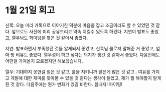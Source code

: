 # 1월 21일 회고

신록: 오늘 미리 카톡으로 이야기한 덕분에 마음을 잡고 조금이라도 할 수 있었던 것 같다. 앞으로도 사전에 미리 공유드리고 약속 지킬수 있도록 하겠다. 지연이 발표도 좋았고, 열우님도 화이팅을 찾은 것 같아서 좋았다.

지연: 발표하면서 부족했던 것들 알게되서 좋았고, 신록님 클로져 말해준 거 좋았고, 엄마 방 비유도 좋았다. 열우성이 하고 싶다는 의지가 생긴 것 같아서 좋았다. 다음번에도 어떤걸 가져올지 모르겠지만 해보겠습니다. 

열우: 기대하지 못한걸 얻은 것 같고, 룰을 지키니까 얻은게 많은 것 같고.. 여유를 가지고 개발에 대한 재미를 찾아볼 수 있을 것 같다는 생각이 들었고, 제가 뭘 해야할지 알게 된 것 같다. 다음주에는 뭔가 변화가 있길 바란다. 힘내자! 파이팅!
